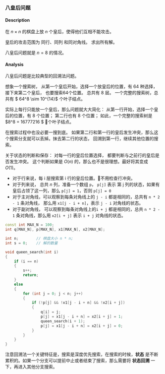 
### 八皇后问题

#### Description

在 $n \times n$ 的棋盘上放 $n$ 个皇后，使得他们互相不能攻击。

皇后的攻击范围为 同行、同列 和同对角线。  求出所有解。

八皇后问题就是 $n = 8$ 的情况。

#### Analysis

八皇后问题是比较典型的回溯法问题。

想象一个搜索树， 从第一个皇后开始，选择一个放皇后的位置，有 64 种选择，接下来第二个皇后， 也要搜索64个位置。 总共有 8 层。 一个完整的搜索树，总共有 $ 64^8 \sim 10^{14}$ 个叶子结点。

实际上每行只能放一个皇后，那么问题就大大简化： 从第一行开始，选择一个皇后的位置，有 8 个位置； 第二行也有 8 个位置； 如此，一个完整的搜索树是 $8^8 = 16777216 $ 个叶子结点。

在搜索过程中也没必要一搜到底。 如果第二行和第一行的皇后发生冲突，那么这个搜索分支就可以丢掉。抹去第二行的状态， 回溯到第一行，继续其他位置的搜索。

关于状态的判断和保存： 对每一行的皇后位置选择， 都要判断与之前行的皇后是否发生冲突。 这个判断如果是 $O(n)$ 的，那么也不是很理想。最好将其变成 $O(1)$。

- 对于行来说，每 i 层搜索第 i 行的皇后位置。不用检查行冲突。
- 对于列来说， 总共 $n$ 列，准备一个数组 `p`， `p[j]` 表示 第 j 列的状态，如果有皇后占领了这一列，那么 `p[j] = 1`，否则 `p[j] = 0`
- 对于主对角线，可以观察到每条对角线上的 `j - i` 都是相同的，总共有 `n * 2 - 1` 条对角线， 那么用 `x1[j - i + n]`，表示 `j - i` 对角线的状态。
- 对于副对角线， 可以观察到每条对角线上的`i + j` 都是相同的，总共 `n * 2 - 1` 条对角线，那么用 `x2[i + j]` 表示 `i + j`  对角线的状态。

```cpp
const int MAX_N = 100;
int q[MAX_N], p[MAX_N], x1[MAX_N], x2[MAX_N];

int n;        // 棋盘大小 n * n;
int s = 0;    // 解的数量

void queen_search(int i)
{
    if (i == n)
    {
        s++;
        return;
    }
    else
    {
        for (int j = 0; j < n; j++)
        {
            if (!p[j] && !x1[j - i + n] && !x2[i + j])
            {
                q[i] = j;
                p[j] = x1[j - i + n] = x2[i + j] = 1;
                queen_search(i + 1);
                p[j] = x1[j - i + n] = x2[i + j] = 0;
            }
        }
    }
}
```

注意回溯法一个关键特征是，搜索是深度优先搜索，在搜索的时候，**状态** 是不断累积的。如果一个分支可以提前中止或者结束了搜索，那么需要将 **状态回溯** 一下，再进入其他分支搜索。
